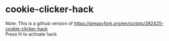 # cookie-clicker-hack
Note: This is a github version of https://greasyfork.org/en/scripts/392425-cookie-clicker-hack<br>
Press H to activate hack
